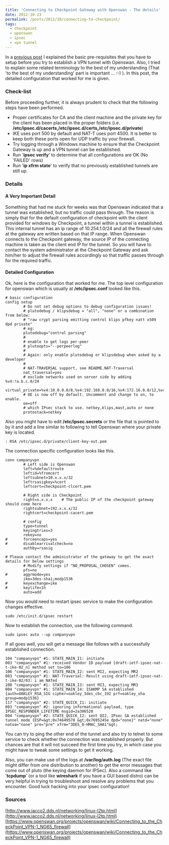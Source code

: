 ```yaml
---
title: 'Connecting to Checkpoint Gateway with Openswan - The details'
date: 2012-10-23
permalink: /posts/2012/10/connecting-to-checkpoint/
tags:
  - checkpoint
  - openswan
  - ipsec
  - vpn tunnel
---
```


In a [previous post](http://randomthoughtsofbloggerrandom.blogspot.com/2012/09/vpn-tunnel-to-checkpoint-gateway-with.html) I explained the basic pre-requisites that you have to setup before you try to establish a VPN tunnel with Openswan. Also, I tried to explain some related terminology to the best of my understanding (That 'to the best of my understanding' part is important ... :-) ). In this post, the detailed configuration that worked for me is given.

### Check-list

Before proceeding further, it is always prudent to check that the following steps have been performed.

* Proper certificates for CA and the client machine and the private key for the client has been placed in the proper folders (i.e. **/etc/ipsec.d/cacerts,/etc/ipsec.d/certs,/etc/ipsec.d/private**)
* IKE uses port 500 by default and NAT-T uses port 4500. It is better to keep both these ports open for UDP traffic by your firewall.
* Try logging through a Windows machine to ensure that the Checkpoint Gateway is up and a VPN tunnel can be established.
* Run '**ipsec verify**' to determine that all configurations are OK (No 'FAILED' rows)
* Run '**ip xfrm state**' to verify that no previously established tunnels are still up.

### Details

#### A Very Important Detail

Something that had me stuck for weeks was that Openswan indicated that a tunnel was established, but no traffic could pass through. The reason is simply that for the default configuration of checkpoint with the client provided for windows by Checkpoint, a tunnel within a tunnel is established. This internal tunnel has an ip range of 10.254.1.0/24 and all the firewall rules at the gateway are written based on that IP range. When Openswan connects to the Checkpoint gateway, the source IP of the connecting machine is taken as the client end IP for the tunnel. So you will have to contact the system administrator at the Checkpoint Gateway and ask him/her to adjust the firewall rules accordingly so that traffic passes through for the required traffic.

#### Detailed Configuration

Ok, here is the configuration that worked for me. The top level configuration for openswan which is usually at **/etc/ipsec.conf** looked like this.

```
# basic configuration
config setup
        # Do not set debug options to debug configuration issues!
        # plutodebug / klipsdebug = "all", "none" or a combination from below:
        # "raw crypt parsing emitting control klips pfkey natt x509 dpd private"
        # eg:
        plutodebug="control parsing"
        #
        # enable to get logs per-peer
        # plutoopts="--perpeerlog"
        #
        # Again: only enable plutodebug or klipsdebug when asked by a developer
        #
        # NAT-TRAVERSAL support, see README.NAT-Traversal
        nat_traversal=yes
        # exclude networks used on server side by adding %v4:!a.b.c.0/24
        virtual_private=%v4:10.0.0.0/8,%v4:192.168.0.0/16,%v4:172.16.0.0/12,%v4:!192.x.x.0/24
        # OE is now off by default. Uncomment and change to on, to enable.
        oe=off
        # which IPsec stack to use. netkey,klips,mast,auto or none
        protostack=netkey
```

Also you might have to edit **/etc/ipsec.secrets** or the file that is pointed to by it and add a line similar to following to tell Openswan where your private key is located.

`: RSA /etc/ipsec.d/private/client-key-out.pem`

The connection specific configuration looks like this.

```
conn companyvpn
        # Left side is Openswan
        left=%defaultroute
        leftid=%fromcert
        leftsubnet=10.x.x.x/32
        leftrsasigkey=%cert
        leftcert=checkpoint-clcert.pem

        # Right side is Checkpoint
        right=x.x.x.x    # The public IP of the checkpoint gateway should come here
        rightsubnet=192.x.x.x/32
        rightcert=checkpoint-cacert.pem

        # config
        type=tunnel
        keyingtries=3
        rekey=no
#       forceencaps=yes
#       disablearrivalcheck=no
        authby=rsasig

# Please contact the administrator of the gateway to get the exact details for below settings
        # Modify settings if "NO_PROPOSAL_CHOSEN" comes.
        pfs=no
#       aggrmode=yes
        ike=3des-sha1;modp1536
#       keyexchange=ike
#       keylife=1h
        auto=add
```

Now you would need to restart ipsec service to make the configuration changes effective.

`sudo /etc/init.d/ipsec restart`

Now to establish the connection, use the following command.

`sudo ipsec auto --up companyvpn`

If all goes well, you will get a message like follows with a successfully established connection.

```
104 "companyvpn" #1: STATE_MAIN_I1: initiate
003 "companyvpn" #1: received Vendor ID payload [draft-ietf-ipsec-nat-t-ike-02_n] method set to=106 
106 "companyvpn" #1: STATE_MAIN_I2: sent MI2, expecting MR2
003 "companyvpn" #1: NAT-Traversal: Result using draft-ietf-ipsec-nat-t-ike-02/03: i am NATed
108 "companyvpn" #1: STATE_MAIN_I3: sent MI3, expecting MR3
004 "companyvpn" #1: STATE_MAIN_I4: ISAKMP SA established {auth=OAKLEY_RSA_SIG cipher=oakley_3des_cbc_192 prf=oakley_sha group=modp1536}
117 "companyvpn" #2: STATE_QUICK_I1: initiate
003 "companyvpn" #2: ignoring informational payload, type IPSEC_RESPONDER_LIFETIME msgid=2a306520
004 "companyvpn" #2: STATE_QUICK_I2: sent QI2, IPsec SA established tunnel mode {ESP=&gt;0x74649578 &gt;0x7695245e dpd="none}" natd="none" natoa="none" pre="pre" xfrm="3DES_0-HMAC_SHA1"&gt;
```

You can try to ping the other end of the tunnel and also try to telnet to some service to check whether the connection was established properly. But chances are that it will not succeed the first time you try, in which case you might have to tweak some settings to get it working.

Also, you can make use of the logs at **/var/log/auth.log** (The exact file might differ from one distribution to another) to get the error messages that come out of pluto (the keying daemon for IPSec). Also a command like '**tcpdump**' (or a tool like **wireshark** if you have a GUI based distro) can be very helpful in trying to troubleshoot and resolve any problems that you encounter. Good luck hacking into your ipsec configuration!

### Sources

[http://www.jacco2.dds.nl/networking/linux-l2tp.html](http://www.jacco2.dds.nl/networking/linux-l2tp.html)
[https://www.openswan.org/projects/openswan/wiki/Connecting_to_the_CheckPoint_VPN-1_NG65_firewall](https://www.openswan.org/projects/openswan/wiki/Connecting_to_the_CheckPoint_VPN-1_NG65_firewall)
